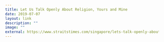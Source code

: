 ```yaml
---
title: Let Us Talk Openly About Religion, Yours and Mine
date: 2019-07-07
layout: link
description: ""
image: ""
external: https://www.straitstimes.com/singapore/lets-talk-openly-about-religion-yours-and-mine?xtor=CS3-17&utm_source=STSmartphone&utm_medium=share&utm_term=2019-07-07+08%3A38%3A00
---
```

